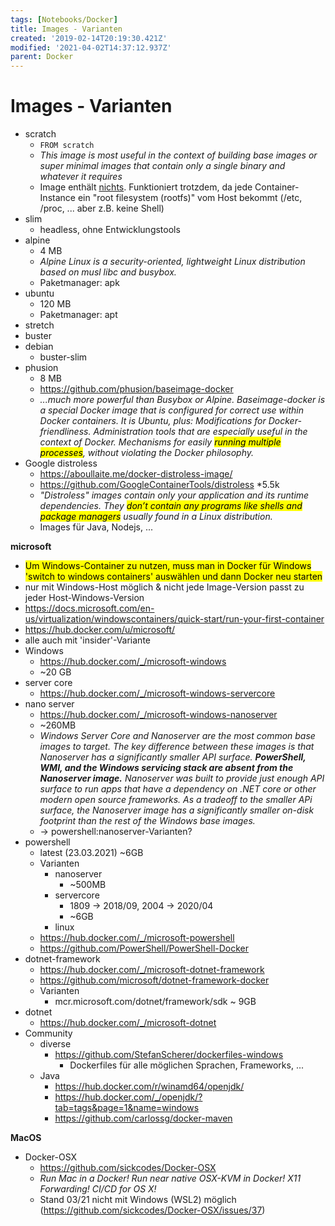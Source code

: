 ```yaml
---
tags: [Notebooks/Docker]
title: Images - Varianten
created: '2019-02-14T20:19:30.421Z'
modified: '2021-04-02T14:37:12.937Z'
parent: Docker
---
```


# Images - Varianten
- scratch
  - ```FROM scratch```
  - *This image is most useful in the context of building base images or super minimal images that contain only a single binary and whatever it requires*
  - Image enthält <u>nichts</u>. Funktioniert trotzdem, da jede Container-Instance ein "root filesystem (rootfs)" vom Host bekommt (/etc, /proc, ... aber z.B. keine Shell)
- slim
  - headless, ohne Entwicklungstools
- alpine
  - 4 MB
  - *Alpine Linux is a security-oriented, lightweight Linux distribution based on musl libc and busybox.*
  - Paketmanager: apk
- ubuntu
  - 120 MB
  - Paketmanager: apt
- stretch
- buster
- debian  
  - buster-slim
- phusion
  - 8 MB
  - https://github.com/phusion/baseimage-docker 
  - *...much more powerful than Busybox or Alpine. Baseimage-docker is a special Docker image that is configured for correct use within Docker containers. It is Ubuntu, plus: Modifications for Docker-friendliness. Administration tools that are especially useful in the context of Docker. Mechanisms for easily <mark>running multiple processes</mark>, without violating the Docker philosophy.*
- Google distroless
  - https://aboullaite.me/docker-distroless-image/
  - https://github.com/GoogleContainerTools/distroless *5.5k
  - *"Distroless" images contain only your application and its runtime dependencies. They <mark>don’t contain any programs like shells and package managers</mark> usually found in a Linux distribution.*
  - Images für Java, Nodejs, ...

**microsoft**
- <mark>Um Windows-Container zu nutzen, muss man in Docker für Windows 'switch to windows containers' auswählen und dann Docker neu starten</mark>
- nur mit Windows-Host möglich & nicht jede Image-Version passt zu jeder Host-Windows-Version
- https://docs.microsoft.com/en-us/virtualization/windowscontainers/quick-start/run-your-first-container
- https://hub.docker.com/u/microsoft/
- alle auch mit 'insider'-Variante
- Windows
  - https://hub.docker.com/_/microsoft-windows
  - ~20 GB
- server core
  - https://hub.docker.com/_/microsoft-windows-servercore
- nano server
  - https://hub.docker.com/_/microsoft-windows-nanoserver
  - ~260MB
  - *Windows Server Core and Nanoserver are the most common base images to target. The key difference between these images is that Nanoserver has a significantly smaller API surface. **PowerShell, WMI, and the Windows servicing stack are absent from the Nanoserver image.** Nanoserver was built to provide just enough API surface to run apps that have a dependency on .NET core or other modern open source frameworks. As a tradeoff to the smaller APi surface, the Nanoserver image has a significantly smaller on-disk footprint than the rest of the Windows base images.*
  - → powershell:nanoserver-Varianten?
- powershell
  - latest (23.03.2021) ~6GB
  - Varianten
    - nanoserver
      - ~500MB
    - servercore
      - 1809 → 2018/09, 2004 → 2020/04
      - ~6GB
    - linux
  - https://hub.docker.com/_/microsoft-powershell
  - https://github.com/PowerShell/PowerShell-Docker
- dotnet-framework
  - https://hub.docker.com/_/microsoft-dotnet-framework
  - https://github.com/microsoft/dotnet-framework-docker
  - Varianten
    - mcr.microsoft.com/dotnet/framework/sdk
      ~ 9GB
- dotnet
  - https://hub.docker.com/_/microsoft-dotnet
- Community
  - diverse
    - https://github.com/StefanScherer/dockerfiles-windows
      - Dockerfiles für alle möglichen Sprachen, Frameworks, ...
  - Java
    - https://hub.docker.com/r/winamd64/openjdk/
    - https://hub.docker.com/_/openjdk/?tab=tags&page=1&name=windows
    - https://github.com/carlossg/docker-maven

**MacOS**
- Docker-OSX
  - https://github.com/sickcodes/Docker-OSX
  - *Run Mac in a Docker! Run near native OSX-KVM in Docker! X11 Forwarding! CI/CD for OS X!*
  - Stand 03/21 nicht mit Windows (WSL2) möglich (https://github.com/sickcodes/Docker-OSX/issues/37)
